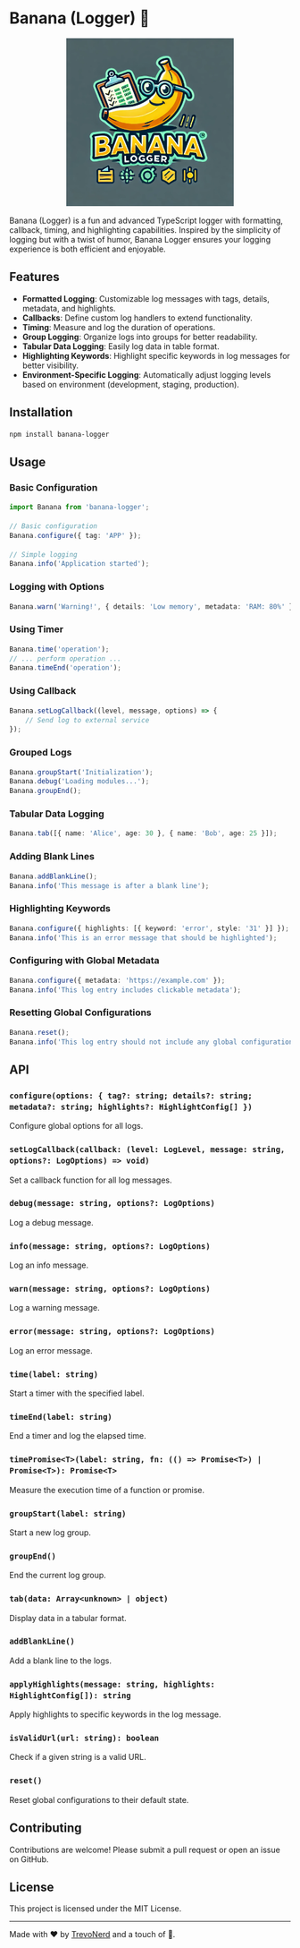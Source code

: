 # Banana (Logger) 🍌

<p align="center">
  <img src="./banana-logo.webp" alt="Banana Logger" width="300"/>
</p>

Banana (Logger) is a fun and advanced TypeScript logger with formatting, callback, timing, and highlighting capabilities. Inspired by the simplicity of logging but with a twist of humor, Banana Logger ensures your logging experience is both efficient and enjoyable.

## Features
- **Formatted Logging**: Customizable log messages with tags, details, metadata, and highlights.
- **Callbacks**: Define custom log handlers to extend functionality.
- **Timing**: Measure and log the duration of operations.
- **Group Logging**: Organize logs into groups for better readability.
- **Tabular Data Logging**: Easily log data in table format.
- **Highlighting Keywords**: Highlight specific keywords in log messages for better visibility.
- **Environment-Specific Logging**: Automatically adjust logging levels based on environment (development, staging, production).

## Installation

```bash
npm install banana-logger
```

## Usage

### Basic Configuration

```typescript
import Banana from 'banana-logger';

// Basic configuration
Banana.configure({ tag: 'APP' });

// Simple logging
Banana.info('Application started');
```

### Logging with Options

```typescript
Banana.warn('Warning!', { details: 'Low memory', metadata: 'RAM: 80%' });
```

### Using Timer

```typescript
Banana.time('operation');
// ... perform operation ...
Banana.timeEnd('operation');
```

### Using Callback

```typescript
Banana.setLogCallback((level, message, options) => {
    // Send log to external service
});
```

### Grouped Logs

```typescript
Banana.groupStart('Initialization');
Banana.debug('Loading modules...');
Banana.groupEnd();
```

### Tabular Data Logging

```typescript
Banana.tab([{ name: 'Alice', age: 30 }, { name: 'Bob', age: 25 }]);
```

### Adding Blank Lines

```typescript
Banana.addBlankLine();
Banana.info('This message is after a blank line');
```

### Highlighting Keywords

```typescript
Banana.configure({ highlights: [{ keyword: 'error', style: '31' }] });
Banana.info('This is an error message that should be highlighted');
```

### Configuring with Global Metadata

```typescript
Banana.configure({ metadata: 'https://example.com' });
Banana.info('This log entry includes clickable metadata');
```

### Resetting Global Configurations

```typescript
Banana.reset();
Banana.info('This log entry should not include any global configuration');
```

## API

### `configure(options: { tag?: string; details?: string; metadata?: string; highlights?: HighlightConfig[] })`
Configure global options for all logs.

### `setLogCallback(callback: (level: LogLevel, message: string, options?: LogOptions) => void)`
Set a callback function for all log messages.

### `debug(message: string, options?: LogOptions)`
Log a debug message.

### `info(message: string, options?: LogOptions)`
Log an info message.

### `warn(message: string, options?: LogOptions)`
Log a warning message.

### `error(message: string, options?: LogOptions)`
Log an error message.

### `time(label: string)`
Start a timer with the specified label.

### `timeEnd(label: string)`
End a timer and log the elapsed time.

### `timePromise<T>(label: string, fn: (() => Promise<T>) | Promise<T>): Promise<T>`
Measure the execution time of a function or promise.

### `groupStart(label: string)`
Start a new log group.

### `groupEnd()`
End the current log group.

### `tab(data: Array<unknown> | object)`
Display data in a tabular format.

### `addBlankLine()`
Add a blank line to the logs.

### `applyHighlights(message: string, highlights: HighlightConfig[]): string`
Apply highlights to specific keywords in the log message.

### `isValidUrl(url: string): boolean`
Check if a given string is a valid URL.

### `reset()`
Reset global configurations to their default state.

## Contributing
Contributions are welcome! Please submit a pull request or open an issue on GitHub.

## License
This project is licensed under the MIT License.

---

Made with ❤️ by [TrevoNerd](https://github.com/trevonerd) and a touch of 🍌.